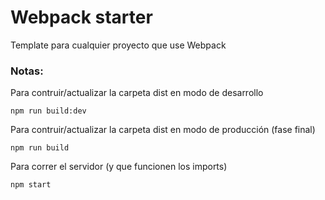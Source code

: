 # Webpack starter

Template para cualquier proyecto que use Webpack

### Notas:

Para contruir/actualizar la carpeta dist en modo de desarrollo

``` 
npm run build:dev
```
Para contruir/actualizar la carpeta dist en modo de producción (fase final)

```
npm run build
```
Para correr el servidor (y que funcionen los imports)
```
npm start
```
